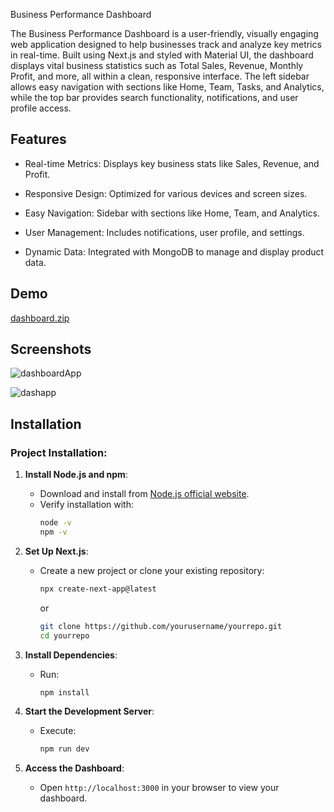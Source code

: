 
Business Performance Dashboard

The Business Performance Dashboard is a user-friendly, visually engaging web application designed to help businesses track and analyze key metrics in real-time. Built using Next.js and styled with Material UI, the dashboard displays vital business statistics such as Total Sales, Revenue, Monthly Profit, and more, all within a clean, responsive interface. The left sidebar allows easy navigation with sections like Home, Team, Tasks, and Analytics, while the top bar provides search functionality, notifications, and user profile access.

## Features

- Real-time Metrics: Displays key business stats like Sales, Revenue, and Profit.

- Responsive Design: Optimized for various devices and screen sizes.

- Easy Navigation: Sidebar with sections like Home, Team, and Analytics.

- User Management: Includes notifications, user profile, and settings.

- Dynamic Data: Integrated with MongoDB to manage and display product data.
## Demo

[dashboard.zip](https://github.com/user-attachments/files/17345423/dashboard.zip)



## Screenshots

![dashboardApp](https://github.com/user-attachments/assets/1636e49e-bbe8-479c-ae62-b3cc1c2e373f)

![dashapp](https://github.com/user-attachments/assets/6dbf3901-44fa-4450-af85-ef7aca4b27c7)


## Installation

### Project Installation:

1. **Install Node.js and npm**:
   - Download and install from [Node.js official website](https://nodejs.org/).
   - Verify installation with:
     ```bash
     node -v
     npm -v
     ```

2. **Set Up Next.js**:
   - Create a new project or clone your existing repository:
     ```bash
     npx create-next-app@latest
     ```
     or
     ```bash
     git clone https://github.com/yourusername/yourrepo.git
     cd yourrepo
     ```

3. **Install Dependencies**:
   - Run:
     ```bash
     npm install
     ```

4. **Start the Development Server**:
   - Execute:
     ```bash
     npm run dev
     ```

5. **Access the Dashboard**:
   - Open `http://localhost:3000` in your browser to view your dashboard.
```
    